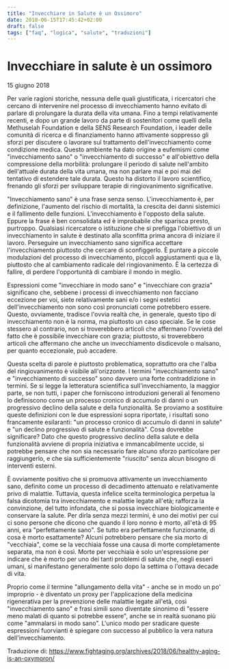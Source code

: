 ```yaml
---
title: "Invecchiare in Salute è un Ossimoro"
date: 2018-06-15T17:45:42+02:00
draft: false
tags: ["faq", "logica", "salute", "traduzioni"]
---
```


# Invecchiare in salute è un ossimoro

15 giugno 2018

Per varie ragioni storiche, nessuna delle quali giustificata, i ricercatori che cercano di intervenire nel processo di invecchiamento hanno evitato di parlare di prolungare la durata della vita umana. Fino a tempi relativamente recenti, e dopo un grande lavoro da parte di sostenitori come quelli della Methuselah Foundation e della SENS Research Foundation, i leader delle comunità di ricerca e di finanziamento hanno attivamente soppresso gli sforzi per discutere o lavorare sul trattamento dell'invecchiamento come condizione medica. Questo ambiente ha dato origine a eufemismi come "invecchiamento sano" o "invecchiamento di successo" e all'obiettivo della compressione della morbilità: prolungare il periodo di salute nell'ambito dell'attuale durata della vita umana, ma non parlare mai e poi mai del tentativo di estendere tale durata. Questo ha distorto il lavoro scientifico, frenando gli sforzi per sviluppare terapie di ringiovanimento significative.

"Invecchiamento sano" è una frase senza senso. L'invecchiamento è, per definizione, l'aumento del rischio di mortalità, la crescita dei danni sistemici e il fallimento delle funzioni. L'invecchiamento è l'opposto della salute. Eppure la frase è ben consolidata ed è improbabile che sparisca presto, purtroppo. Qualsiasi ricercatore o istituzione che si prefigga l'obiettivo di un invecchiamento in salute è destinato alla sconfitta prima ancora di iniziare il lavoro. Perseguire un invecchiamento sano significa accettare l'invecchiamento piuttosto che cercare di sconfiggerlo. È puntare a piccole modulazioni del processo di invecchiamento, piccoli aggiustamenti qua e là, piuttosto che al cambiamento radicale del ringiovanimento. È la certezza di fallire, di perdere l'opportunità di cambiare il mondo in meglio.

Espressioni come "invecchiare in modo sano" e "invecchiare con grazia" significano che, sebbene i processi di invecchiamento non facciano eccezione per voi, siete relativamente sani e/o i segni estetici dell'invecchiamento non sono così pronunciati come potrebbero essere. Questo, ovviamente, tradisce l'ovvia realtà che, in generale, questo tipo di invecchiamento non è la norma, ma piuttosto un caso speciale. Se le cose stessero al contrario, non si troverebbero articoli che affermano l'ovvietà del fatto che è possibile invecchiare con grazia; piuttosto, si troverebbero articoli che affermano che anche un invecchiamento disdicevole o malsano, per quanto eccezionale, può accadere.

Questa scelta di parole è piuttosto problematica, soprattutto ora che l'alba del ringiovanimento è visibile all'orizzonte. I termini "invecchiamento sano" e "invecchiamento di successo" sono davvero una forte contraddizione in termini. Se si legge la letteratura scientifica sull'invecchiamento, la maggior parte, se non tutti, i paper che forniscono introduzioni generali al fenomeno lo definiscono come un processo cronico di accumulo di danni o un progressivo declino della salute e della funzionalità. Se proviamo a sostituire queste definizioni con le due espressioni sopra riportate, i risultati sono francamente esilaranti: "un processo cronico di accumulo di danni in salute" e "un declino progressivo di salute e funzionalità". Cosa dovrebbe significare? Dato che questo progressivo declino della salute e della funzionalità avviene di propria iniziativa e immancabilmente uccide, si potrebbe pensare che non sia necessario fare alcuno sforzo particolare per raggiungerlo, e che sia sufficientemente "riuscito" senza alcun bisogno di interventi esterni.

È ovviamente positivo che si promuova attivamente un invecchiamento sano, definito come un processo di decadimento attenuato e relativamente privo di malattie. Tuttavia, questa infelice scelta terminologica perpetua la falsa dicotomia tra invecchiamento e malattie legate all'età; rafforza la convinzione, del tutto infondata, che si possa invecchiare biologicamente e conservare la salute. Per dirla senza mezzi termini, è uno dei motivi per cui ci sono persone che dicono che quando il loro nonno è morto, all'età di 95 anni, era "perfettamente sano". Se tutto era perfettamente funzionante, di cosa è morto esattamente? Alcuni potrebbero pensare che sia morto di "vecchiaia", come se la vecchiaia fosse una causa di morte completamente separata, ma non è così. Morte per vecchiaia è solo un'espressione per indicare che è morto per uno dei tanti problemi di salute che, negli esseri umani, si manifestano generalmente solo dopo la settima o l'ottava decade di vita.

Proprio come il termine "allungamento della vita" - anche se in modo un po' improprio - è diventato un proxy per l'applicazione della medicina rigenerativa per la prevenzione delle malattie legate all'età, così "invecchiamento sano" e frasi simili sono diventate sinonimo di "essere meno malati di quanto si potrebbe essere", anche se in realtà suonano più come "ammalarsi in modo sano". L'unico modo per sradicare queste espressioni fuorvianti è spiegare con successo al pubblico la vera natura dell'invecchiamento.

Traduzione di: https://www.fightaging.org/archives/2018/06/healthy-aging-is-an-oxymoron/
